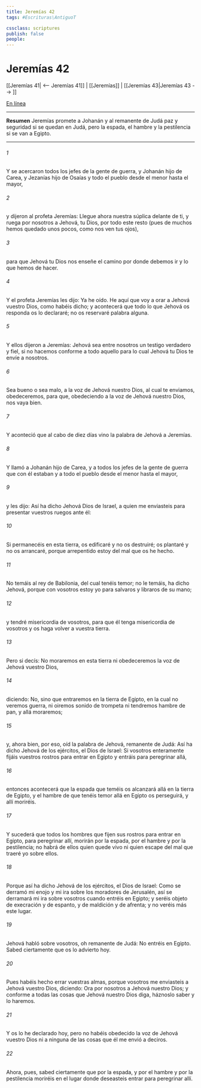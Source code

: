 ```yaml
---
title: Jeremías 42
tags: #Escrituras\AntiguoT

cssclass: scriptures
publish: false
people:
---
```


# Jeremías 42
[[Jeremías 41| <-- Jeremías 41]] | [[Jeremías]] | [[Jeremías 43|Jeremías 43 --> ]]

[En línea](https://churchofjesuschrist.org/study/scriptures/ot/jer/42?lang=spa)

---
__Resumen__
Jeremías promete a Johanán y al remanente de Judá paz y seguridad si se quedan en Judá, pero la espada, el hambre y la pestilencia si se van a Egipto.

---
###### 1 
Y se acercaron todos los jefes de la gente de guerra, y Johanán hijo de Carea, y Jezanías hijo de Osaías y todo el pueblo desde el menor hasta el mayor,

###### 2 
y dijeron al profeta Jeremías: Llegue ahora nuestra súplica delante de ti, y ruega por nosotros a Jehová, tu Dios, por todo este resto (pues de muchos hemos quedado unos pocos, como nos ven tus ojos),

###### 3 
para que Jehová tu Dios nos enseñe el camino por donde debemos ir y lo que hemos de hacer.

###### 4 
Y el profeta Jeremías les dijo: Ya  he oído. He aquí que voy a orar a Jehová vuestro Dios, como habéis dicho; y acontecerá que todo lo que Jehová os responda os lo declararé; no os reservaré palabra alguna.

###### 5 
Y ellos dijeron a Jeremías: Jehová sea entre nosotros un testigo verdadero y fiel, si no hacemos conforme a todo aquello para lo cual Jehová tu Dios te envíe a nosotros.

###### 6 
Sea bueno o sea malo, a la voz de Jehová nuestro Dios, al cual te enviamos, obedeceremos, para que, obedeciendo a la voz de Jehová nuestro Dios, nos vaya bien.

###### 7 
Y aconteció que al cabo de diez días vino la palabra de Jehová a Jeremías.

###### 8 
Y llamó a Johanán hijo de Carea, y a todos los jefes de la gente de guerra que con él estaban y a todo el pueblo desde el menor hasta el mayor,

###### 9 
y les dijo: Así ha dicho Jehová Dios de Israel, a quien me enviasteis para presentar vuestros ruegos ante él:

###### 10 
Si permanecéis en esta tierra, os edificaré y no os destruiré; os plantaré y no os arrancaré, porque arrepentido estoy del mal que os he hecho.

###### 11 
No temáis al rey de Babilonia, del cual tenéis temor; no le temáis, ha dicho Jehová, porque con vosotros estoy yo para salvaros y libraros de su mano;

###### 12 
y tendré misericordia de vosotros, para que él tenga misericordia de vosotros y os haga volver a vuestra tierra.

###### 13 
Pero si decís: No moraremos en esta tierra ni obedeceremos la voz de Jehová vuestro Dios,

###### 14 
diciendo: No, sino que entraremos en la tierra de Egipto, en la cual no veremos guerra, ni oiremos sonido de trompeta ni tendremos hambre de pan, y allá moraremos;

###### 15 
y, ahora bien, por eso, oíd la palabra de Jehová, remanente de Judá: Así ha dicho Jehová de los ejércitos, el Dios de Israel: Si vosotros enteramente fijáis vuestros rostros para entrar en Egipto y entráis para peregrinar allá,

###### 16 
entonces acontecerá que la espada que teméis os alcanzará allá en la tierra de Egipto, y el hambre de que tenéis temor allá en Egipto os perseguirá, y allí moriréis.

###### 17 
Y sucederá que todos los hombres que fijen sus rostros para entrar en Egipto, para peregrinar allí, morirán por la espada, por el hambre y por la pestilencia; no habrá de ellos quien quede vivo ni quien escape del mal que traeré yo sobre ellos.

###### 18 
Porque así ha dicho Jehová de los ejércitos, el Dios de Israel: Como se derramó mi enojo y mi ira sobre los moradores de Jerusalén, así se derramará mi ira sobre vosotros cuando entréis en Egipto; y seréis objeto de execración y de espanto, y de maldición y de afrenta; y no veréis más este lugar.

###### 19 
Jehová habló sobre vosotros, oh remanente de Judá: No entréis en Egipto. Sabed ciertamente que os lo advierto hoy.

###### 20 
Pues habéis hecho errar vuestras almas, porque vosotros me enviasteis a Jehová vuestro Dios, diciendo: Ora por nosotros a Jehová nuestro Dios; y conforme a todas las cosas que Jehová nuestro Dios diga, háznoslo saber y lo haremos.

###### 21 
Y os lo he declarado hoy, pero no habéis obedecido la voz de Jehová vuestro Dios ni a ninguna de las cosas que él me envió a deciros.

###### 22 
Ahora, pues, sabed ciertamente que por la espada, y por el hambre y por la pestilencia moriréis en el lugar donde deseasteis entrar para peregrinar allí.

